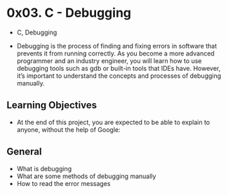 # 0x03. C - Debugging
- C, Debugging

- Debugging is the process of finding and fixing errors in software that prevents it from running correctly. As you become a more advanced programmer and an industry engineer, you will learn how to use debugging tools such as gdb or built-in tools that IDEs have. However, it’s important to understand the concepts and processes of debugging manually.

## Learning Objectives
- At the end of this project, you are expected to be able to explain to anyone, without the help of Google:

## General
- What is debugging
- What are some methods of debugging manually
- How to read the error messages
